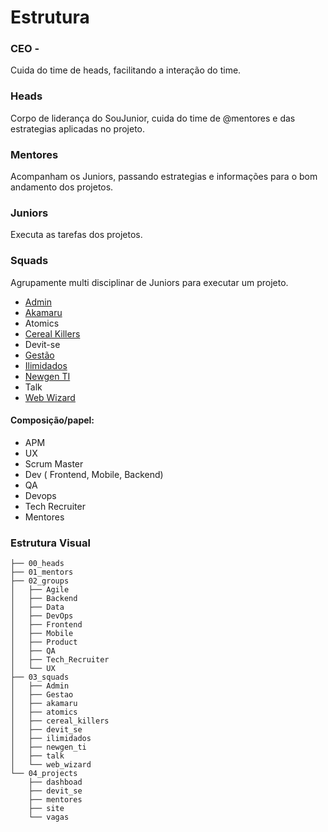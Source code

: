 # Estrutura

### CEO - 
Cuida do time de heads, facilitando a interação do time.

### Heads 
Corpo de liderança do SouJunior, cuida do time de @mentores e das estrategias aplicadas no projeto.

### Mentores 
Acompanham os Juniors, passando estrategias e informações para o bom andamento dos projetos.

### Juniors
Executa as tarefas dos projetos.

### Squads
Agrupamente multi disciplinar de Juniors para executar um projeto.
* [Admin](https://github.com/orgs/SouJunior/teams/admin)
* [Akamaru](https://github.com/orgs/SouJunior/teams/akamaru)
* Atomics
* [Cereal Killers](https://github.com/orgs/SouJunior/teams/cereal-killers)
* Devit-se
* [Gestão](https://github.com/orgs/SouJunior/teams/gestao-acompanhamento)
* [Ilimidados](https://github.com/orgs/SouJunior/teams/ilimidados)
* [Newgen TI](https://github.com/orgs/SouJunior/teams/newgen-ti)
* Talk
* [Web Wizard](https://github.com/orgs/SouJunior/teams/web-wizards)

#### Composição/papel: 
* APM
* UX
* Scrum Master
* Dev ( Frontend, Mobile, Backend)
* QA
* Devops
* Tech Recruiter
* Mentores

### Estrutura Visual
```
├── 00_heads
├── 01_mentors
├── 02_groups
│   ├── Agile
│   ├── Backend
│   ├── Data
│   ├── DevOps
│   ├── Frontend
│   ├── Mobile
│   ├── Product
│   ├── QA
│   ├── Tech_Recruiter
│   └── UX
├── 03_squads
│   ├── Admin
│   ├── Gestao
│   ├── akamaru
│   ├── atomics
│   ├── cereal_killers
│   ├── devit_se
│   ├── ilimidados
│   ├── newgen_ti
│   ├── talk
│   └── web_wizard
└── 04_projects
    ├── dashboad
    ├── devit_se
    ├── mentores
    ├── site
    └── vagas
```
